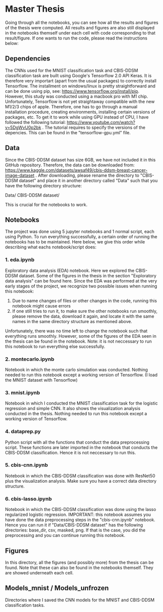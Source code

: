 # Master Thesis
Going through all the notebooks, you can see how all the results and figures of the thesis were computed. All results and figures are also still displayed in the notebooks themself under each cell with code corresponding to that result/figure. If one wants to run the code, please read the instructions below:

## Dependencies
The CNNs used for the MNIST classification task and CBIS-DDSM classification task are built using Google's Tensorflow 2.0 API Keras. It is therefore very importart (apart from the usual packages) to correctly install Tensorflow. The installment on windows/linux is pretty straightforward and can be done using pip, see: https://www.tensorflow.org/install/pip. However, this study was conducted using a macbook pro with M1 chip. Unfortunately, Tensorflow is not yet straightaway compatible with the new M1/2/3 chips of apple. Therefore, one has to go through a manual installation procedure, creating environments, installing certain versions of packages, etc. To get it to work while using GPU instead of CPU, I have followed the following tutorial: https://www.youtube.com/watch?v=5DgWvU0p2bk . The tutorial requires to specify the versions of the depencies. This can be found in the "tensorflow-gpu.yml" file.

## Data
Since the CBIS-DDSM dataset has size 6GB, we have not included it in this GitHub repository. Therefore, the data can be downloaded from: https://www.kaggle.com/datasets/awsaf49/cbis-ddsm-breast-cancer-image-dataset . After downloading, please rename the directory to "CBIS-DDSM dataset" and place it in another directory called "Data" such that you have the following directory structure:

Data/
    CBIS-DDSM dataset/

This is crucial for the notebooks to work.

## Notebooks
The project was done using 5 jupyter notebooks and 1 normal script, each using Python. To run everything successfully, a certain order of running the notebooks has to be maintained. Here below, we give this order while describing what eachs notebook/script does:

### 1. eda.ipynb
Exploratory data analysis (EDA) notebook. Here we explored the CBIS-DDSM dataset. Some of the figures in the thesis in the section "Exploratory data analysis" can be found here. Since the EDA was performed at the very early stages of the project, we recognize two possible issues when running this notebook:
1. Due to name changes of files or other changes in the code, running this notebook might cause errors
2. If one still tries to run it, to make sure the other notebooks run smoothly, please remove the data, download it again, and locate it with the same names in the same directory structure as mentioned above.

Unfortunately, there was no time left to change the notebook such that everything runs smoothly. However, some of the figures of the EDA seen in the thesis can be found in the notebook. Note: it is not neccessary to run this notebook to run everything else successfully.

### 2. montecarlo.ipynb
Notebook in which the monte carlo simulation was conducted. Nothing needed to run this notebook except a working version of Tensorflow. (I load the MNIST dataset with Tensorflow)

### 3. mnist.ipynb
Notebook in which I conducted the MNIST classification task for the logistic regression and simple CNN. It also shows the visualization analysis conducted in the thesis. Nothing needed to run this notebook except a working version of Tensorflow.

### 4. dataprep.py
Python script with all the functions that conduct the data preprocessing script. These functions are later imported in the notebook that conducts the CBIS-DDSM classification. Hence it is not neccessary to run this.

### 5. cbis-cnn.ipynb
Notebook in which the CBIS-DDSM classification was done with ResNet50 plus the visualization analysis. Make sure you have a correct data directory structure.

### 6. cbis-lasso.ipynb
Notebook in which the CBIS-DDSM classification was done using the lasso regularized logistic regression. IMPORTANT: this notebook assumes you have done the data preprocessing steps in the "cbis-cnn.ipynb" notebook. Hence you can run it if "Data/CBIS-DDSM dataset" has the following directories: base_dir, csv, masked, png. If that is the case, you did the preprocessing and you can continue running this notebook.

## Figures
In this directory, all the figures (and possibly more) from the thesis can be found. Note that these can also be found in the notebooks themself. They are showed underneath each cell.

## Models_mnist / Models_unfrozen
Directories where I saved the CNN models for the MNIST and CBIS-DDSM classification tasks.

